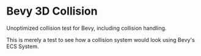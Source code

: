 # Bevy 3D Collision
Unoptimized collision test for Bevy, including collision handling.

This is merely a test to see how a collision system would look using Bevy's ECS System.
